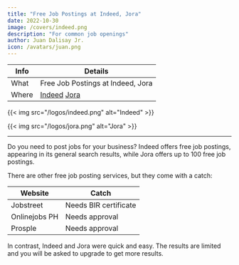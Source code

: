 ```yaml
---
title: "Free Job Postings at Indeed, Jora"
date: 2022-10-30
image: /covers/indeed.png
description: "For common job openings"
author: Juan Dalisay Jr.
icon: /avatars/juan.png
---
```



Info | Details 
--- | ---
What | Free Job Postings at Indeed, Jora 
Where | [Indeed](https://employers.indeed.com/) [Jora](https://employer.jora.com/)


{{< img src="/logos/indeed.png" alt="Indeed" >}}

{{< img src="/logos/jora.png" alt="Jora" >}}


---

Do you need to post jobs for your business? Indeed offers free job postings, appearing in its general search results, while Jora offers up to 100 free job postings.

There are other free job posting services, but they come with a catch:

Website | Catch
--- | ---
Jobstreet | Needs BIR certificate
Onlinejobs PH | Needs approval
Prosple | Needs approval


In contrast, Indeed and Jora were quick and easy. The results are limited and you will be asked to upgrade to get more results. 
